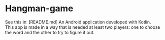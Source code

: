 # Hangman-game

See this in: [README.md] 
An Android application developed with Kotlin. This app is made in a way that is needed at least two players: one to choose the word and the other to try to figure it out. 


